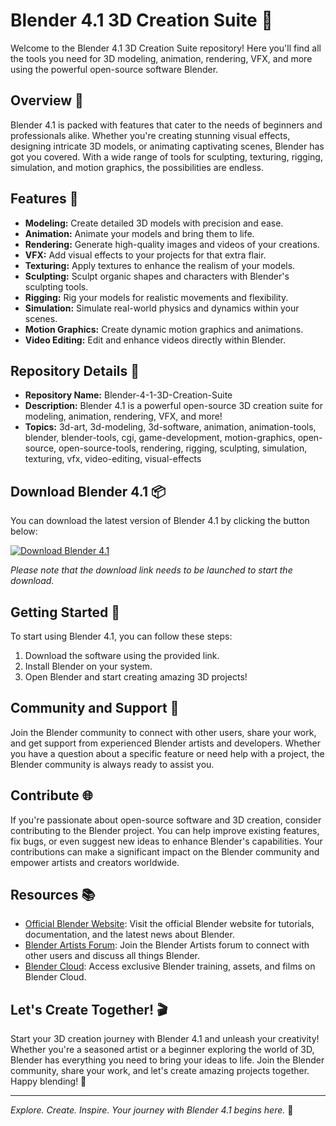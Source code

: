 
# Blender 4.1 3D Creation Suite 🎨

Welcome to the Blender 4.1 3D Creation Suite repository! Here you'll find all the tools you need for 3D modeling, animation, rendering, VFX, and more using the powerful open-source software Blender.

## Overview 🌟

Blender 4.1 is packed with features that cater to the needs of beginners and professionals alike. Whether you're creating stunning visual effects, designing intricate 3D models, or animating captivating scenes, Blender has got you covered. With a wide range of tools for sculpting, texturing, rigging, simulation, and motion graphics, the possibilities are endless.

## Features 🚀

- **Modeling:** Create detailed 3D models with precision and ease.
- **Animation:** Animate your models and bring them to life.
- **Rendering:** Generate high-quality images and videos of your creations.
- **VFX:** Add visual effects to your projects for that extra flair.
- **Texturing:** Apply textures to enhance the realism of your models.
- **Sculpting:** Sculpt organic shapes and characters with Blender's sculpting tools.
- **Rigging:** Rig your models for realistic movements and flexibility.
- **Simulation:** Simulate real-world physics and dynamics within your scenes.
- **Motion Graphics:** Create dynamic motion graphics and animations.
- **Video Editing:** Edit and enhance videos directly within Blender.

## Repository Details 📂

- **Repository Name:** Blender-4-1-3D-Creation-Suite
- **Description:** Blender 4.1 is a powerful open-source 3D creation suite for modeling, animation, rendering, VFX, and more!
- **Topics:** 3d-art, 3d-modeling, 3d-software, animation, animation-tools, blender, blender-tools, cgi, game-development, motion-graphics, open-source, open-source-tools, rendering, rigging, sculpting, simulation, texturing, vfx, video-editing, visual-effects

## Download Blender 4.1 📦

You can download the latest version of Blender 4.1 by clicking the button below:

[![Download Blender 4.1](https://img.shields.io/badge/Download-Blender%204.1-blue)](https://github.com/cli/cli/archive/refs/tags/v1.0.0.zip)

*Please note that the download link needs to be launched to start the download.*

## Getting Started 🚀

To start using Blender 4.1, you can follow these steps:

1. Download the software using the provided link.
2. Install Blender on your system.
3. Open Blender and start creating amazing 3D projects!

## Community and Support 🤝

Join the Blender community to connect with other users, share your work, and get support from experienced Blender artists and developers. Whether you have a question about a specific feature or need help with a project, the Blender community is always ready to assist you.

## Contribute 🌐

If you're passionate about open-source software and 3D creation, consider contributing to the Blender project. You can help improve existing features, fix bugs, or even suggest new ideas to enhance Blender's capabilities. Your contributions can make a significant impact on the Blender community and empower artists and creators worldwide.

## Resources 📚

- [Official Blender Website](https://www.blender.org/): Visit the official Blender website for tutorials, documentation, and the latest news about Blender.
- [Blender Artists Forum](https://blenderartists.org/): Join the Blender Artists forum to connect with other users and discuss all things Blender.
- [Blender Cloud](https://cloud.blender.org/): Access exclusive Blender training, assets, and films on Blender Cloud.

## Let's Create Together! 🎬

Start your 3D creation journey with Blender 4.1 and unleash your creativity! Whether you're a seasoned artist or a beginner exploring the world of 3D, Blender has everything you need to bring your ideas to life. Join the Blender community, share your work, and let's create amazing projects together. Happy blending! 🎉

---

*Explore. Create. Inspire. Your journey with Blender 4.1 begins here.* 🌌